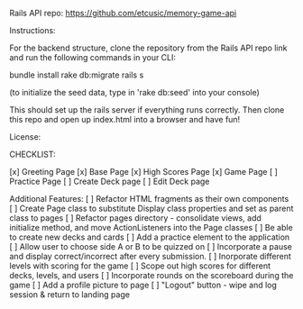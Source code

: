 Rails API repo: https://github.com/etcusic/memory-game-api 

Instructions:

For the backend structure, clone the repository from the Rails API repo link and run the following commands in your CLI:

bundle install
rake db:migrate
rails s

(to initialize the seed data, type in 'rake db:seed' into your console)

This should set up the rails server if everything runs correctly. Then clone this repo and open up index.html into a browser and have fun!

License: 

CHECKLIST:

[x] Greeting Page
[x] Base Page
[x] High Scores Page
[x] Game Page
[ ] Practice Page
[ ] Create Deck page
[ ] Edit Deck page

Additional Features:
[ ] Refactor HTML fragments as their own components
[ ] Create Page class to substitute Display class properties and set as parent class to pages
[ ] Refactor pages directory - consolidate views, add initialize method, and move ActionListeners into the Page classes
[ ] Be able to create new decks and cards
[ ] Add a practice element to the application
[ ] Allow user to choose side A or B to be quizzed on
[ ] Incorporate a pause and display correct/incorrect after every submission.
[ ] Inorporate different levels with scoring for the game
[ ] Scope out high scores for different decks, levels, and users
[ ] Incorporate rounds on the scoreboard during the game
[ ] Add a profile picture to page
[ ] "Logout" button - wipe and log session & return to landing page